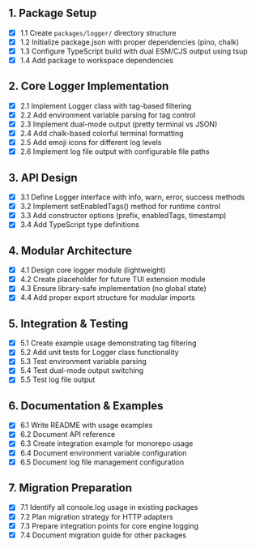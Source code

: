 ## 1. Package Setup

- [x] 1.1 Create `packages/logger/` directory structure
- [x] 1.2 Initialize package.json with proper dependencies (pino, chalk)
- [x] 1.3 Configure TypeScript build with dual ESM/CJS output using tsup
- [x] 1.4 Add package to workspace dependencies

## 2. Core Logger Implementation

- [x] 2.1 Implement Logger class with tag-based filtering
- [x] 2.2 Add environment variable parsing for tag control
- [x] 2.3 Implement dual-mode output (pretty terminal vs JSON)
- [x] 2.4 Add chalk-based colorful terminal formatting
- [x] 2.5 Add emoji icons for different log levels
- [x] 2.6 Implement log file output with configurable file paths

## 3. API Design

- [x] 3.1 Define Logger interface with info, warn, error, success methods
- [x] 3.2 Implement setEnabledTags() method for runtime control
- [x] 3.3 Add constructor options (prefix, enabledTags, timestamp)
- [x] 3.4 Add TypeScript type definitions

## 4. Modular Architecture

- [x] 4.1 Design core logger module (lightweight)
- [x] 4.2 Create placeholder for future TUI extension module
- [x] 4.3 Ensure library-safe implementation (no global state)
- [x] 4.4 Add proper export structure for modular imports

## 5. Integration & Testing

- [x] 5.1 Create example usage demonstrating tag filtering
- [x] 5.2 Add unit tests for Logger class functionality
- [x] 5.3 Test environment variable parsing
- [x] 5.4 Test dual-mode output switching
- [x] 5.5 Test log file output

## 6. Documentation & Examples

- [x] 6.1 Write README with usage examples
- [x] 6.2 Document API reference
- [x] 6.3 Create integration example for monorepo usage
- [x] 6.4 Document environment variable configuration
- [x] 6.5 Document log file management configuration

## 7. Migration Preparation

- [x] 7.1 Identify all console.log usage in existing packages
- [x] 7.2 Plan migration strategy for HTTP adapters
- [x] 7.3 Prepare integration points for core engine logging
- [x] 7.4 Document migration guide for other packages
